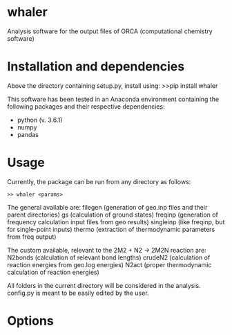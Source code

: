 # whaler
Analysis software for the output files of ORCA (computational chemistry software)

# Installation and dependencies
Above the directory containing setup.py, install using:
    >>pip install whaler

This software has been tested in an Anaconda environment containing the 
following packages and their respective dependencies:
- python (v. 3.6.1)
- numpy
- pandas

# Usage
Currently, the package can be run from any directory as follows:

    >> whaler <params>

The general <params> available are:
    filegen (generation of geo.inp files and their parent directories)
    gs (calculation of ground states)
    freqinp (generation of frequency calculation input files from geo results)
    singleinp (like freqinp, but for single-point inputs)
    thermo (extraction of thermodynamic parameters from freq output)
    
The custom <params> available, relevant to the 2M2 + N2 -> 2M2N reaction are:
    N2bonds (calculation of relevant bond lengths)
    crudeN2 (calculation of reaction energies from geo.log energies)
    N2act (proper thermodynamic calculation of reaction energies)
    
All folders in the current directory will be considered in the analysis. 
config.py is meant to be easily edited by the user. 

# Options